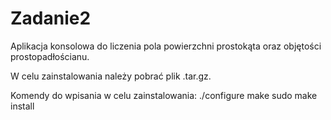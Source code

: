 # Zadanie2

Aplikacja konsolowa do liczenia pola powierzchni prostokąta oraz objętości prostopadłościanu.

W celu zainstalowania należy pobrać plik .tar.gz.

Komendy do wpisania w celu zainstalowania:
./configure
make
sudo make install
